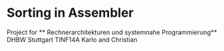 # Sorting in Assembler
Project for ** Rechnerarchitekturen und systemnahe Programmierung**
DHBW Stuttgart TINF14A
Karlo and Christian